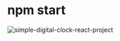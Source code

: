 # npm start


![simple-digital-clock-react-project](https://user-images.githubusercontent.com/52247284/134201604-82763549-ce92-4171-84a6-7e5d4427f78b.PNG)
